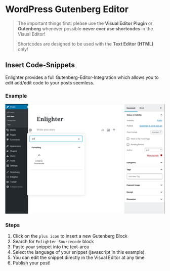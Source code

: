 WordPress Gutenberg Editor
============================

> The important things first: please use the **Visual Editor Plugin** or **Gutenberg** whenever possible
> **never ever use shortcodes** in the Visual Editor!
> 
> Shortcodes are designed to be used with the **Text Editor (HTML)** only!


Insert Code-Snippets
-----------------------------------------

Enlighter provides a full Gutenberg-Editor-Integration which allows you to edit add/edit code to your posts seemless.

### Example ###

![Insert Code](../assets/gutenberg.gif)

### Steps ###

1. Click on the `plus icon` to insert a new Gutenberg Block
2. Search for `Enlighter Sourcecode` block
3. Paste your snippet into the text-area
4. Select the language of your snippet (javascript in this example)
5. You can edit the snippet directly in the Visual Editor at any time
6. Publish your post!